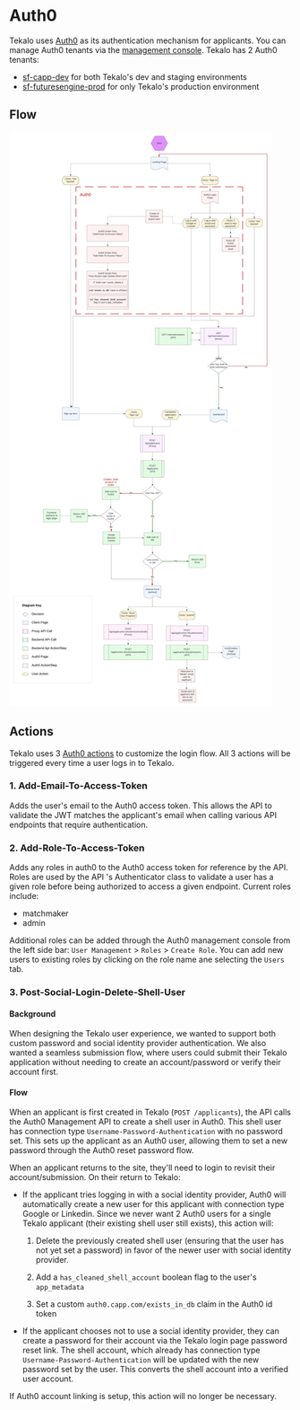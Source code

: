 # Auth0

Tekalo uses [Auth0](https://auth0.com) as its authentication mechanism for applicants. You can manage Auth0 tenants via the [management console](https://manage.auth0.com). Tekalo has 2 Auth0 tenants:
* [sf-capp-dev](https://manage.auth0.com/dashboard/us/sf-capp-dev/) for both Tekalo's dev and staging environments
* [sf-futuresengine-prod](https://manage.auth0.com/dashboard/us/sf-futuresengine-prod/) for only Tekalo's production environment

## Flow

![Authentication Flow Diagram](../docs/media/applicant_auth_flow.jpeg "Auth Flow")

## Actions

Tekalo uses 3 [Auth0 actions](https://auth0.com/docs/customize/actions) to customize the login flow. All 3 actions will be triggered every time a user logs in to Tekalo.

### 1. **Add-Email-To-Access-Token**
Adds the user's email to the Auth0 access token. This allows the API to validate the JWT matches the applicant's email when calling various API endpoints that require authentication.

### 2. **Add-Role-To-Access-Token**
Adds any roles in auth0 to the Auth0 access token for reference by the API. Roles are used by the API 's Authenticator class to validate a user has a given role before being authorized to access a given endpoint. Current roles include:
- matchmaker
- admin

Additional roles can be added through the Auth0 management console from the left side bar: `User Management` > `Roles` > `Create Role`. You can add new users to existing roles by clicking on the role name ane selecting the `Users` tab.

### 3. **Post-Social-Login-Delete-Shell-User**

#### Background
When designing the Tekalo user experience, we wanted to support both custom password and social identity provider authentication. We also wanted a seamless submission flow, where users could submit their Tekalo application without needing to create an account/password or verify their account first.

#### Flow
When an applicant is first created in Tekalo (`POST /applicants`), the API calls the Auth0 Management API to create a shell user in Auth0. This shell user has connection type `Username-Password-Authentication` with no password set. This sets up the applicant as an Auth0 user, allowing them to set a new password through the Auth0 reset password flow.

When an applicant returns to the site, they'll need to login to revisit their account/submission. On their return to Tekalo:

- If the applicant tries logging in with a social identity provider, Auth0 will automatically create a new user for this applicant with connection type Google or Linkedin. Since we never want 2 Auth0 users for a single Tekalo applicant (their existing shell user still exists), this action will:

  1. Delete the previously created shell user (ensuring that the user has not yet set a password) in favor of the newer user with social identity provider.
  2. Add a `has_cleaned_shell_account` boolean flag to the user's `app_metadata`

  3. Set a custom `auth0.capp.com/exists_in_db` claim in the Auth0 id token

- If the applicant chooses not to use a social identity provider, they can create a password for their account via the Tekalo login page password reset link. The shell account, which already has connection type `Username-Password-Authentication` will be updated with the new password set by the user. This converts the shell account into a verified user account.

If Auth0 account linking is setup, this action will no longer be necessary.
